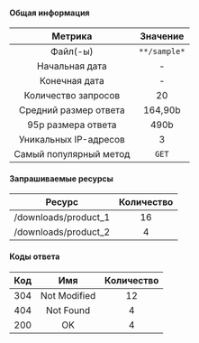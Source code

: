 #### Общая информация

| Метрика | Значение | 
|:-------:|:-------:|
| Файл(-ы) | `**/sample*` |
| Начальная дата | - |
| Конечная дата | - |
| Количество запросов | 20 |
| Средний размер ответа | 164,90b |
| 95p размера ответа | 490b |
| Уникальных IP-адресов | 3 |
| Самый популярный метод | `GET` |

#### Запрашиваемые ресурсы

| Ресурс | Количество | 
|:-------:|:-------:|
| /downloads/product_1 | 16 |
| /downloads/product_2 | 4 |

#### Коды ответа

| Код | Имя | Количество | 
|:-------:|:-------:|:-------:|
| 304 | Not Modified | 12 |
| 404 | Not Found | 4 |
| 200 | OK | 4 |


